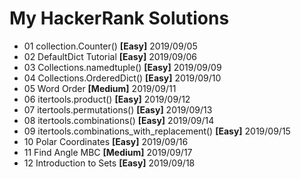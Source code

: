 # My HackerRank Solutions
- 01 collection.Counter() **[Easy]** 2019/09/05
- 02 DefaultDict Tutorial **[Easy]** 2019/09/06
- 03 Collections.namedtuple() **[Easy]** 2019/09/09
- 04 Collections.OrderedDict() **[Easy]** 2019/09/10
- 05 Word Order **[Medium]** 2019/09/11
- 06 itertools.product() **[Easy]** 2019/09/12
- 07 itertools.permutations() **[Easy]** 2019/09/13
- 08 itertools.combinations() **[Easy]** 2019/09/14
- 09 itertools.combinations\_with\_replacement() **[Easy]** 2019/09/15
- 10 Polar Coordinates **[Easy]** 2019/09/16
- 11 Find Angle MBC **[Medium]** 2019/09/17
- 12 Introduction to Sets **[Easy]** 2019/09/18























